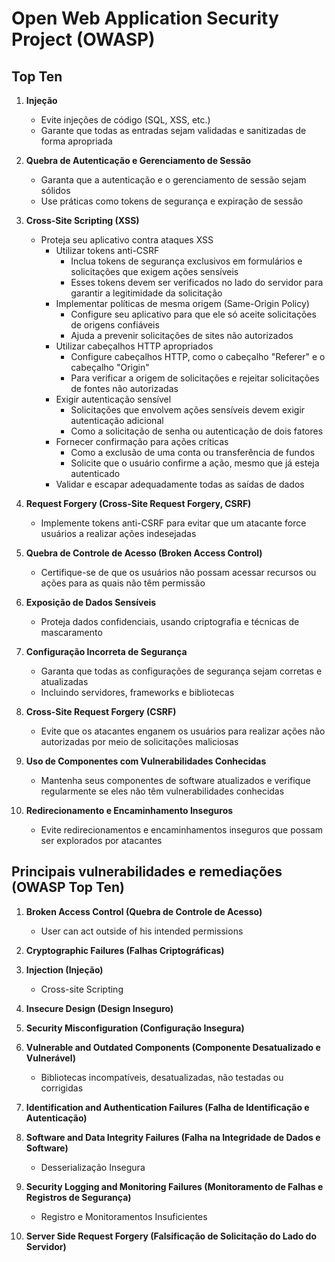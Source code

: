 # Open Web Application Security Project (OWASP)

## Top Ten

1. **Injeção**

   - Evite injeções de código (SQL, XSS, etc.)
   - Garante que todas as entradas sejam validadas e sanitizadas de forma apropriada

2. **Quebra de Autenticação e Gerenciamento de Sessão**

   - Garanta que a autenticação e o gerenciamento de sessão sejam sólidos
   - Use práticas como tokens de segurança e expiração de sessão

3. **Cross-Site Scripting (XSS)**

   - Proteja seu aplicativo contra ataques XSS
     - Utilizar tokens anti-CSRF
       - Inclua tokens de segurança exclusivos em formulários e solicitações que exigem ações sensíveis
       - Esses tokens devem ser verificados no lado do servidor para garantir a legitimidade da solicitação
     - Implementar políticas de mesma origem (Same-Origin Policy)
       - Configure seu aplicativo para que ele só aceite solicitações de origens confiáveis
       - Ajuda a prevenir solicitações de sites não autorizados
     - Utilizar cabeçalhos HTTP apropriados
       - Configure cabeçalhos HTTP, como o cabeçalho "Referer" e o cabeçalho "Origin"
       - Para verificar a origem de solicitações e rejeitar solicitações de fontes não autorizadas
     - Exigir autenticação sensível
       - Solicitações que envolvem ações sensíveis devem exigir autenticação adicional
       - Como a solicitação de senha ou autenticação de dois fatores
     - Fornecer confirmação para ações críticas
       - Como a exclusão de uma conta ou transferência de fundos
       - Solicite que o usuário confirme a ação, mesmo que já esteja autenticado
     - Validar e escapar adequadamente todas as saídas de dados

4. **Request Forgery (Cross-Site Request Forgery, CSRF)**

   - Implemente tokens anti-CSRF para evitar que um atacante force usuários a realizar ações indesejadas

5. **Quebra de Controle de Acesso (Broken Access Control)**

   - Certifique-se de que os usuários não possam acessar recursos ou ações para as quais não têm permissão

6. **Exposição de Dados Sensíveis**

   - Proteja dados confidenciais, usando criptografia e técnicas de mascaramento

7. **Configuração Incorreta de Segurança**

   - Garanta que todas as configurações de segurança sejam corretas e atualizadas
   - Incluindo servidores, frameworks e bibliotecas

8. **Cross-Site Request Forgery (CSRF)**

   - Evite que os atacantes enganem os usuários para realizar ações não autorizadas por meio de solicitações maliciosas

9. **Uso de Componentes com Vulnerabilidades Conhecidas**

   - Mantenha seus componentes de software atualizados e verifique regularmente se eles não têm vulnerabilidades conhecidas

10. **Redirecionamento e Encaminhamento Inseguros**
    - Evite redirecionamentos e encaminhamentos inseguros que possam ser explorados por atacantes

## Principais vulnerabilidades e remediações (OWASP Top Ten)

1. **Broken Access Control (Quebra de Controle de Acesso)**

   - User can act outside of his intended permissions

2. **Cryptographic Failures (Falhas Criptográficas)**

3. **Injection (Injeção)**

   - Cross-site Scripting

4. **Insecure Design (Design Inseguro)**

5. **Security Misconfiguration (Configuração Insegura)**

6. **Vulnerable and Outdated Components (Componente Desatualizado e Vulnerável)**

   - Bibliotecas incompatíveis, desatualizadas, não testadas ou corrigidas

7. **Identification and Authentication Failures (Falha de Identificação e Autenticação)**

8. **Software and Data Integrity Failures (Falha na Integridade de Dados e Software)**

   - Desserialização Insegura

9. **Security Logging and Monitoring Failures (Monitoramento de Falhas e Registros de Segurança)**

   - Registro e Monitoramentos Insuficientes

10. **Server Side Request Forgery (Falsificação de Solicitação do Lado do Servidor)**
